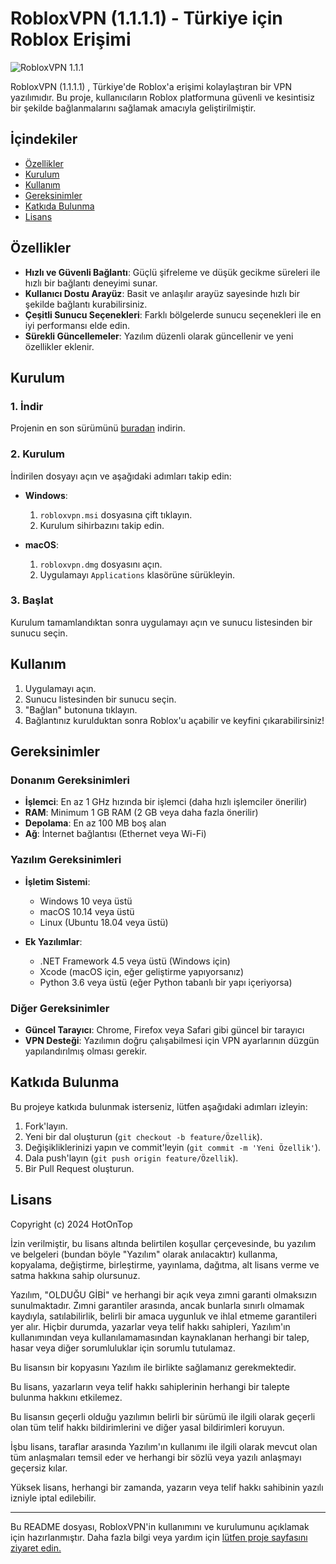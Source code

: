 # RobloxVPN (1.1.1.1) - Türkiye için Roblox Erişimi

![RobloxVPN 1.1.1](https://play-lh.googleusercontent.com/39xbI_gFcmGEIl6JEAGhJQKv8GBjR_RFyJ6qhrFfA9CUOKZU2clSs7uo81e30zPGtg)

RobloxVPN (1.1.1.1) , Türkiye'de Roblox'a erişimi kolaylaştıran bir VPN yazılımıdır. Bu proje, kullanıcıların Roblox platformuna güvenli ve kesintisiz bir şekilde bağlanmalarını sağlamak amacıyla geliştirilmiştir.

## İçindekiler

- [Özellikler](#özellikler)
- [Kurulum](#kurulum)
- [Kullanım](#kullanım)
- [Gereksinimler](#gereksinimler)
- [Katkıda Bulunma](#katkıda-bulunma)
- [Lisans](#lisans)

## Özellikler

- **Hızlı ve Güvenli Bağlantı**: Güçlü şifreleme ve düşük gecikme süreleri ile hızlı bir bağlantı deneyimi sunar.
- **Kullanıcı Dostu Arayüz**: Basit ve anlaşılır arayüz sayesinde hızlı bir şekilde bağlantı kurabilirsiniz.
- **Çeşitli Sunucu Seçenekleri**: Farklı bölgelerde sunucu seçenekleri ile en iyi performansı elde edin.
- **Sürekli Güncellemeler**: Yazılım düzenli olarak güncellenir ve yeni özellikler eklenir.

## Kurulum

### 1. İndir

Projenin en son sürümünü [buradan](https://github.com/hotontop/robloxvpn/releases) indirin.

### 2. Kurulum

İndirilen dosyayı açın ve aşağıdaki adımları takip edin:

- **Windows**:
  1. `robloxvpn.msi` dosyasına çift tıklayın.
  2. Kurulum sihirbazını takip edin.

- **macOS**:
  1. `robloxvpn.dmg` dosyasını açın.
  2. Uygulamayı `Applications` klasörüne sürükleyin.

### 3. Başlat

Kurulum tamamlandıktan sonra uygulamayı açın ve sunucu listesinden bir sunucu seçin.

## Kullanım

1. Uygulamayı açın.
2. Sunucu listesinden bir sunucu seçin.
3. "Bağlan" butonuna tıklayın.
4. Bağlantınız kurulduktan sonra Roblox'u açabilir ve keyfini çıkarabilirsiniz!

## Gereksinimler

### Donanım Gereksinimleri
- **İşlemci**: En az 1 GHz hızında bir işlemci (daha hızlı işlemciler önerilir)
- **RAM**: Minimum 1 GB RAM (2 GB veya daha fazla önerilir)
- **Depolama**: En az 100 MB boş alan
- **Ağ**: İnternet bağlantısı (Ethernet veya Wi-Fi)

### Yazılım Gereksinimleri
- **İşletim Sistemi**:
  - Windows 10 veya üstü
  - macOS 10.14 veya üstü
  - Linux (Ubuntu 18.04 veya üstü)

- **Ek Yazılımlar**:
  - .NET Framework 4.5 veya üstü (Windows için)
  - Xcode (macOS için, eğer geliştirme yapıyorsanız)
  - Python 3.6 veya üstü (eğer Python tabanlı bir yapı içeriyorsa)

### Diğer Gereksinimler
- **Güncel Tarayıcı**: Chrome, Firefox veya Safari gibi güncel bir tarayıcı
- **VPN Desteği**: Yazılımın doğru çalışabilmesi için VPN ayarlarının düzgün yapılandırılmış olması gerekir.

## Katkıda Bulunma

Bu projeye katkıda bulunmak isterseniz, lütfen aşağıdaki adımları izleyin:

1. Fork'layın.
2. Yeni bir dal oluşturun (`git checkout -b feature/Özellik`).
3. Değişikliklerinizi yapın ve commit'leyin (`git commit -m 'Yeni Özellik'`).
4. Dala push'layın (`git push origin feature/Özellik`).
5. Bir Pull Request oluşturun.

## Lisans

Copyright (c) 2024 HotOnTop

İzin verilmiştir, bu lisans altında belirtilen koşullar çerçevesinde, bu yazılım ve belgeleri (bundan böyle "Yazılım" olarak anılacaktır) kullanma, kopyalama, değiştirme, birleştirme, yayınlama, dağıtma, alt lisans verme ve satma hakkına sahip olursunuz.

Yazılım, "OLDUĞU GİBİ" ve herhangi bir açık veya zımni garanti olmaksızın sunulmaktadır. Zımni garantiler arasında, ancak bunlarla sınırlı olmamak kaydıyla, satılabilirlik, belirli bir amaca uygunluk ve ihlal etmeme garantileri yer alır. Hiçbir durumda, yazarlar veya telif hakkı sahipleri, Yazılım'ın kullanımından veya kullanılamamasından kaynaklanan herhangi bir talep, hasar veya diğer sorumluluklar için sorumlu tutulamaz.

Bu lisansın bir kopyasını Yazılım ile birlikte sağlamanız gerekmektedir.

Bu lisans, yazarların veya telif hakkı sahiplerinin herhangi bir talepte bulunma hakkını etkilemez.

Bu lisansın geçerli olduğu yazılımın belirli bir sürümü ile ilgili olarak geçerli olan tüm telif hakkı bildirimlerini ve diğer yasal bildirimleri koruyun.

İşbu lisans, taraflar arasında Yazılım'ın kullanımı ile ilgili olarak mevcut olan tüm anlaşmaları temsil eder ve herhangi bir sözlü veya yazılı anlaşmayı geçersiz kılar.

Yüksek lisans, herhangi bir zamanda, yazarın veya telif hakkı sahibinin yazılı izniyle iptal edilebilir.

---

Bu README dosyası, RobloxVPN'in kullanımını ve kurulumunu açıklamak için hazırlanmıştır. Daha fazla bilgi veya yardım için [lütfen proje sayfasını ziyaret edin.](https://github.com)
